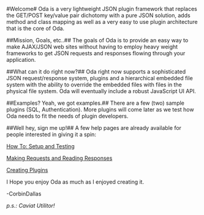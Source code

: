 #Welcome#
Oda is a very lightweight JSON plugin framework that replaces the GET/POST key/value pair dichotomy with a pure JSON solution, adds method and class mapping as well as a very easy to use plugin architecture that is the core of Oda.  

##Mission, Goals, etc..##
The goals of Oda is to provide an easy way to make AJAX/JSON web sites without having to employ heavy weight frameworks to get JSON requests and responses flowing through your application. 

##What can it do right now?##
Oda right now supports a sophisticated JSON request/response system, plugins and a hierarchical embedded file system with the ability to override the embedded files with files in the physical file system.  Oda will eventually include a robust JavaScript UI API.  

##Examples? Yeah, we got examples.##
There are a few (two) sample plugins (SQL, Authentication).  More plugins will come later as we test how Oda needs to fit the needs of plugin developers.

##Well hey, sign me up!##
A few help pages are already available for people interested in giving it a spin:

[How To: Setup and Testing](https://github.com/CorbinDallas/Oda/wiki/How-To:-Setup-and-Testing)

[Making Requests and Reading Responses](https://github.com/CorbinDallas/Oda/wiki/Making-Requests-and-Reading-Responses)

[Creating Plugins](https://github.com/CorbinDallas/Oda/wiki/Creating-Plugins)

I Hope you enjoy Oda as much as I enjoyed creating it.

-CorbinDallas

*p.s.:  Caviat Utilitor!*
